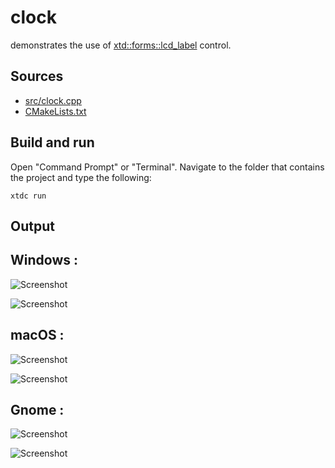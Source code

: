 # clock

demonstrates the use of [xtd::forms::lcd_label](https://gammasoft71.github.io/xtd/reference_guides/latest/classxtd_1_1forms_1_1lcd__label.html) control.

## Sources

* [src/clock.cpp](src/clock.cpp)
* [CMakeLists.txt](CMakeLists.txt)

## Build and run

Open "Command Prompt" or "Terminal". Navigate to the folder that contains the project and type the following:

```shell
xtdc run
```

## Output

## Windows :

![Screenshot](../../../../docs/pictures/examples/clock_w.png)

![Screenshot](../../../../docs/pictures/examples/clock_wd.png)

## macOS :

![Screenshot](../../../../docs/pictures/examples/clock_m.png)

![Screenshot](../../../../docs/pictures/examples/clock_md.png)

## Gnome :

![Screenshot](../../../../docs/pictures/examples/clock_g.png)

![Screenshot](../../../../docs/pictures/examples/clock_gd.png)
